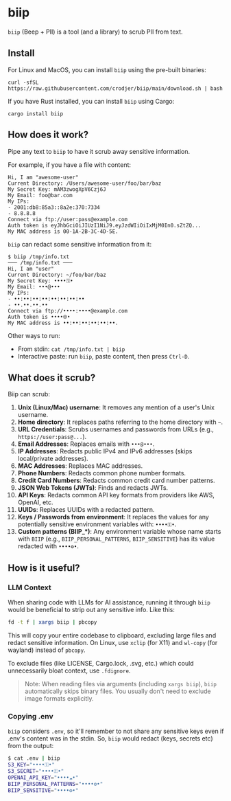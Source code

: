 # biip
`biip` (Beep + PII) is a tool (and a library) to scrub PII from text.

## Install
For Linux and MacOS, you can install `biip` using the pre-built binaries:
```
curl -sfSL https://raw.githubusercontent.com/crodjer/biip/main/download.sh | bash
```

If you have Rust installed, you can install `biip` using Cargo:
```
cargo install biip
```

## How does it work?
Pipe any text to `biip` to have it scrub away sensitive information.

For example, if you have a file with content:

```
Hi, I am "awesome-user"
Current Directory: /Users/awesome-user/foo/bar/baz
My Secret Key: mAM3zwogXpV6Czj6J
My Email: foo@bar.com
My IPs:
- 2001:db8:85a3::8a2e:370:7334
- 8.8.8.8
Connect via ftp://user:pass@example.com
Auth token is eyJhbGciOiJIUzI1NiJ9.eyJzdWIiOiIxMjM0In0.sZtZQ...
My MAC address is 00-1A-2B-3C-4D-5E.
```

`biip` can redact some sensitive information from it:

```
$ biip /tmp/info.txt
─── /tmp/info.txt ───
Hi, I am "user"
Current Directory: ~/foo/bar/baz
My Secret Key: ••••⚿•
My Email: •••@•••
My IPs:
- ••:••:••:••:••:••:••:••
- ••.••.••.••
Connect via ftp://••••:••••@example.com
Auth token is ••••🌐•
My MAC address is ••:••:••:••:••:••.
```

Other ways to run:

- From stdin: `cat /tmp/info.txt | biip`
- Interactive paste: run `biip`, paste content, then press `Ctrl-D`.

## What does it scrub?
Biip can scrub:

 1. **Unix (Linux/Mac) username**: It removes any mention of a user's Unix username.
 2. **Home directory**: It replaces paths referring to the home directory with `~`.
 3. **URL Credentials**: Scrubs usernames and passwords from URLs (e.g., `https://user:pass@...`).
 4. **Email Addresses**: Replaces emails with `•••@•••`.
 5. **IP Addresses**: Redacts public IPv4 and IPv6 addresses (skips local/private addresses).
 6. **MAC Addresses**: Replaces MAC addresses.
 7. **Phone Numbers**: Redacts common phone number formats.
 8. **Credit Card Numbers**: Redacts common credit card number patterns.
 9. **JSON Web Tokens (JWTs)**: Finds and redacts JWTs.
 10. **API Keys**: Redacts common API key formats from providers like AWS, OpenAI, etc.
 11. **UUIDs**: Replaces UUIDs with a redacted pattern.
 12. **Keys / Passwords from environment**: It replaces the values for any potentially sensitive environment variables with: `••••⚿•`.
 13. **Custom patterns (BIIP_*)**: Any environment variable whose name starts with `BIIP` (e.g., `BIIP_PERSONAL_PATTERNS`, `BIIP_SENSITIVE`) has its value redacted with `••••⚙•`.

## How is it useful?

### LLM Context
When sharing code with LLMs for AI assistance, running it through `biip` would
be beneficial to strip out any sensitive info. Like this:

```bash
fd -t f | xargs biip | pbcopy
```

This will copy your entire codebase to clipboard, excluding large files and
redact sensitive information. On Linux, use `xclip` (for X11) and `wl-copy` (for
wayland) instead of `pbcopy`.

To exclude files (like LICENSE, Cargo.lock, .svg, etc.) which could unnecessarily
bloat context, use `.fdignore`.

> Note: When reading files via arguments (including `xargs biip`), `biip`
> automatically skips binary files. You usually don't need to exclude image
> formats explicitly.

### Copying .env
`biip` considers `.env`, so it'll remember to not share any sensitive keys even
if .env's content was in the stdin.
So, `biip` would redact (keys, secrets etc) from the output:

```sh
$ cat .env | biip
S3_KEY="••••⚿•"
S3_SECRET="••••⚿•"
OPENAI_API_KEY="••••☁️•"
BIIP_PERSONAL_PATTERNS="••••⚙•"
BIIP_SENSITIVE="••••⚙•"
```
